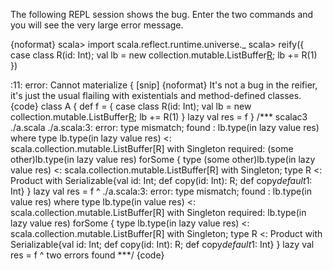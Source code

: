 The following REPL session shows the bug. Enter the two commands and you will see the very large error message.

{noformat}
scala> import scala.reflect.runtime.universe._
scala> reify({ case class R(id: Int); val lb = new collection.mutable.ListBuffer[R](); lb += R(1) })

<console>:11: error: Cannot materialize { [snip]
{noformat}
It's not a bug in the reifier, it's just the usual flailing with existentials and method-defined classes.
{code}
class A {
  def f = { case class R(id: Int); val lb = new collection.mutable.ListBuffer[R](); lb += R(1) }
  lazy val res = f
}
/***
scalac3 ./a.scala 
./a.scala:3: error: type mismatch;
 found   : lb.type(in lazy value res) where type lb.type(in lazy value res) <: scala.collection.mutable.ListBuffer[R] with Singleton
 required: (some other)lb.type(in lazy value res) forSome { type (some other)lb.type(in lazy value res) <: scala.collection.mutable.ListBuffer[R] with Singleton; type R <: Product with Serializable{val id: Int; def copy(id: Int): R; def copy$default$1: Int} }
  lazy val res = f
                 ^
./a.scala:3: error: type mismatch;
 found   : lb.type(in value res) where type lb.type(in value res) <: scala.collection.mutable.ListBuffer[R] with Singleton
 required: lb.type(in lazy value res) forSome { type lb.type(in lazy value res) <: scala.collection.mutable.ListBuffer[R] with Singleton; type R <: Product with Serializable{val id: Int; def copy(id: Int): R; def copy$default$1: Int} }
  lazy val res = f
           ^
two errors found
***/
{code}
